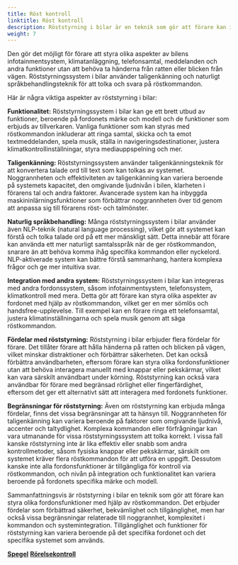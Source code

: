 ```yaml
---
title: Röst kontroll
linktitle: Röst kontroll
description: Röststyrning i bilar är en teknik som gör att förare kan interagera med olika fordonsegenskaper och funktioner med hjälp av röstkommandon.
weight: 7
---
```

<!-- markdownlint-disable MD033 -->
Den gör det möjligt för förare att styra olika aspekter av bilens infotainmentsystem, klimatanläggning, telefonsamtal, meddelanden och andra funktioner utan att behöva ta händerna från ratten eller blicken från vägen. Röststyrningssystem i bilar använder taligenkänning och naturligt språkbehandlingsteknik för att tolka och svara på röstkommandon.

Här är några viktiga aspekter av röststyrning i bilar:

**Funktionalitet:** Röststyrningssystem i bilar kan ge ett brett utbud av funktioner, beroende på fordonets märke och modell och de funktioner som erbjuds av tillverkaren. Vanliga funktioner som kan styras med röstkommandon inkluderar att ringa samtal, skicka och ta emot textmeddelanden, spela musik, ställa in navigeringsdestinationer, justera klimatkontrollinställningar, styra mediauppspelning och mer.

**Taligenkänning:** Röststyrningssystem använder taligenkänningsteknik för att konvertera talade ord till text som kan tolkas av systemet. Noggrannheten och effektiviteten av taligenkänning kan variera beroende på systemets kapacitet, den omgivande ljudnivån i bilen, klarheten i förarens tal och andra faktorer. Avancerade system kan ha inbyggda maskininlärningsfunktioner som förbättrar noggrannheten över tid genom att anpassa sig till förarens röst- och talmönster.

**Naturlig språkbehandling:** Många röststyrningssystem i bilar använder även NLP-teknik (natural language processing), vilket gör att systemet kan förstå och tolka talade ord på ett mer mänskligt sätt. Detta innebär att förare kan använda ett mer naturligt samtalsspråk när de ger röstkommandon, snarare än att behöva komma ihåg specifika kommandon eller nyckelord. NLP-aktiverade system kan bättre förstå sammanhang, hantera komplexa frågor och ge mer intuitiva svar.

**Integration med andra system:** Röststyrningssystem i bilar kan integreras med andra fordonssystem, såsom infotainmentsystem, telefonsystem, klimatkontroll med mera. Detta gör att förare kan styra olika aspekter av fordonet med hjälp av röstkommandon, vilket ger en mer sömlös och handsfree-upplevelse. Till exempel kan en förare ringa ett telefonsamtal, justera klimatinställningarna och spela musik genom att säga röstkommandon.

**Fördelar med röststyrning:** Röststyrning i bilar erbjuder flera fördelar för förare. Det tillåter förare att hålla händerna på ratten och blicken på vägen, vilket minskar distraktioner och förbättrar säkerheten. Det kan också förbättra användbarheten, eftersom förare kan styra olika fordonsfunktioner utan att behöva interagera manuellt med knappar eller pekskärmar, vilket kan vara särskilt användbart under körning. Röststyrning kan också vara användbar för förare med begränsad rörlighet eller fingerfärdighet, eftersom det ger ett alternativt sätt att interagera med fordonets funktioner.

**Begränsningar för röststyrning:** Även om röststyrning kan erbjuda många fördelar, finns det vissa begränsningar att ta hänsyn till. Noggrannheten för taligenkänning kan variera beroende på faktorer som omgivande ljudnivå, accenter och taltydlighet. Komplexa kommandon eller förfrågningar kan vara utmanande för vissa röststyrningssystem att tolka korrekt. I vissa fall kanske röststyrning inte är lika effektiv eller snabb som andra kontrollmetoder, såsom fysiska knappar eller pekskärmar, särskilt om systemet kräver flera röstkommandon för att utföra en uppgift. Dessutom kanske inte alla fordonsfunktioner är tillgängliga för kontroll via röstkommandon, och nivån på integration och funktionalitet kan variera beroende på fordonets specifika märke och modell.

Sammanfattningsvis är röststyrning i bilar en teknik som gör att förare kan styra olika fordonsfunktioner med hjälp av röstkommandon. Det erbjuder fördelar som förbättrad säkerhet, bekvämlighet och tillgänglighet, men har också vissa begränsningar relaterade till noggrannhet, komplexitet i kommandon och systemintegration. Tillgänglighet och funktioner för röststyrning kan variera beroende på det specifika fordonet och det specifika systemet som används.


<div class="mt-3 mb-3">
    <a href="../mirrors/" class="text-decoration-none text-black"><strong><i class="bi-arrow-left"></i> Spegel</strong></a>
    <a href="../gesturecontrol/" class="text-decoration-none text-black float-end"><strong>Rörelsekontroll<i class="bi-arrow-right"></i></strong></a>
</div>